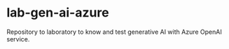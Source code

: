 # lab-gen-ai-azure
Repository to laboratory to know and test generative AI with Azure OpenAI service.
